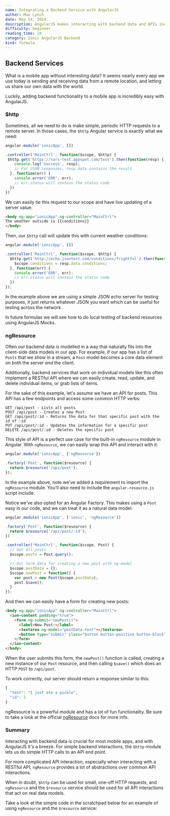 ```yaml
---
name: Integrating a Backend Service with AngularJS
author: Max Lynch
date: May 14, 2014
description: AngularJS makes interacting with backend data and APIs incredibly easy. Follow this formula to see simple ways to make HTTP calls, and more powerful ways to model data objects on the server.
difficulty: beginner
reading_time: 10
category: Ionic AngularJS Backend
kind: formula
---
```


## Backend Services

What is a mobile app without interesting data? It seems nearly every app we use today is sending and receiving data from a remote location, and letting us share our own data with the world.

Luckily, adding backend functionality to a mobile app is incredibly easy with AngularJS.

### $http

Sometimes, all we need to do is make simple, periodic HTTP requests to a remote server. In those cases, the `$http` Angular service is exactly what we need:
 
~~~js
angular.module('ionicApp', [])

.controller('MainCtrl', function($scope, $http) {
 $http.get('https://cors-test.appspot.com/test').then(function(resp) {
    console.log('Success', resp);
    // For JSON responses, resp.data contains the result
  }, function(err) {
    console.error('ERR', err);
    // err.status will contain the status code
  })
})
~~~

We can easily tie this request to our scope and have live updating of a server value:

~~~html
<body ng-app="ionicApp" ng-controller="MainCtrl">
The weather outside is {{conditions}}
</body>
~~~

Then, our `$http` call will update this with current weather conditions:

~~~js
angular.module('ionicApp', [])

.controller('MainCtrl', function($scope, $http) {
  $http.get('http://echo.jsontest.com/conditions/frightful').then(function(resp) {
    $scope.conditions = resp.data.conditions;
  }, function(err) {
    console.error('ERR', err);
    // err.status will contain the status code
  })
});
~~~

In the example above we are using a simple JSON echo server for testing purposes, it just returns whatever JSON you want which can be useful for testing across the network.

In future formulas we will see how to do local testing of backend resources using AngularJS Mocks.

### ngResource

Often our backend data is modelled in a way that naturally fits into the client-side data models in our app. For example, if our app has a list of `Posts` that we show in a stream, a `Post` model becomes a core data element on both the server *and* the client.

Additionally, backend services that work on individual models like this often implement a RESTful API where we can easily create, read, update, and delete individual items, or grab lists of items.

For the sake of this example, let's assume we have an API for posts. This API has a few endpoints and access some common HTTP verbs:

~~~
GET /api/post - Lists all posts
POST /api/post - Creates a new Post
GET /api/post/:id - Returns the data for that specific post with the id of :id
PUT /api/post/:id - Updates the information for a specific post
DELETE /api/post/:id - Deletes the specific post
~~~

This style of API is a perfect use case for the built-in `ngResource` module in Angular. With `ngResource`, we can easily wrap this API and interact with it:

~~~js
angular.module('ionicApp', ['ngResource'])

.factory('Post', function($resource) {
  return $resource('/api/post');
});
~~~

In the example above, note we've added a requirement to import the `ngResource` module. You'll also need to include the `angular-resource.js` script include.

Notice we've also opted for an Angular Factory. This makes using a `Post` easy in our code, and we can treat it as a natural data model:

~~~js
angular.module('ionicApp', ['ionic', 'ngResource'])

.factory('Post', function($resource) {
  return $resource('/api/post/:id');
})

.controller('MainCtrl', function($scope, Post) {
  // Get all posts
  $scope.posts = Post.query();

  // Our form data for creating a new post with ng-model
  $scope.postData = {};
  $scope.newPost = function() {
    var post = new Post($scope.postData);
    post.$save();
  }
});
~~~

And then we can easily have a form for creating new posts:

~~~html
<body ng-app="ionicApp" ng-controller="MainCtrl">
  <ion-content padding="true">
    <form ng-submit="newPost()">
      <label>New Post:</label>
      <textarea ng-model="postData.text"></textarea>
      <button type="submit" class="button button-positive button-block">Create</button>
    </form>
  </ion-content>
</body>
~~~

When the user submits this form, the `newPost()` function is called, creating a new instance of our `Post` resource, and then calling `$save()` which does an HTTP `POST` to `/api/post`. 

To work correctly, our server should return a response similar to this:

~~~js
{
  "text": "I just ate a pickle",
  "id": 1
}
~~~

ngResource is a powerful module and has a lot of fun functionality. Be sure to take a look at the official [ngResource](https://docs.angularjs.org/api/ngResource/service/$resource) docs for more info. 

### Summary

Interacting with backend data is crucial for most mobile apps, and with AngularJS it's a breeze. For simple backend interactions, the `$http` module lets us do simple HTTP calls to an API end point.

For more complicated API interaction, especially when interacting with a RESTful API, `ngResource` provides a lot of abstractions over common API interactions.

When in doubt, `$http` can be used for small, one-off HTTP requests, and `ngResource` and the `$resource` service should be used for all API interactions that act on real data models.

Take a look at the simple code in the scratchpad below for an example of using `ngResource` and the `$resource` service:
